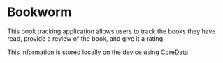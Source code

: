 # Bookworm

This book tracking application allows users to track the books they have read, provide a review of the book, and give it a rating.

This information is stored locally on the device using CoreData
